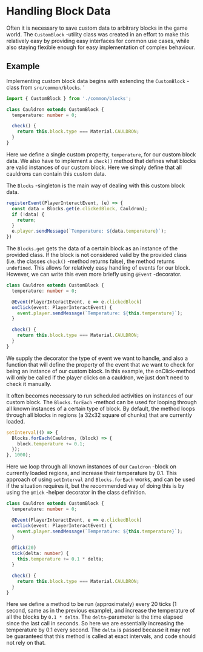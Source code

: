 # Handling Block Data

Often it is necessary to save custom data to arbitrary blocks in the game world.
The `CustomBlock` -utility class was created in an effort to make this relatively easy by
providing easy interfaces for common use cases, while also staying flexible enough for
easy implementation of complex behaviour.

## Example

Implementing custom block data begins with extending the `CustomBlock` -class from `src/common/blocks`. '

```ts
import { CustomBlock } from './common/blocks';

class Cauldron extends CustomBlock {
  temperature: number = 0;

  check() {
    return this.block.type === Material.CAULDRON;
  }
}
```

Here we define a single custom property, `temperature`, for our custom block data. We also have to implement a `check()` method that defines what
blocks are valid instances of our custom block. Here we simply define that
all cauldrons can contain this custom data.

The `Blocks` -singleton is the main way of dealing with this custom block data.

```ts
registerEvent(PlayerInteractEvent, (e) => {
  const data = Blocks.get(e.clickedBlock, Cauldron);
  if (!data) {
    return;
  }
  e.player.sendMessage(`Temperature: ${data.temperature}`);
})
```

The `Blocks.get` gets the data of a certain block as an instance of the provided class. If the block is not considered valid by the provided class (i.e. the classes `check()` -method returns false), the method returns `undefined`. This allows for relatively easy handling of events for our block. However, we can write this even more briefly using `@Event` -decorator.

```ts
class Cauldron extends CustomBlock {
  temperature: number = 0;

  @Event(PlayerInteractEvent, e => e.clickedBlock)
  onClick(event: PlayerInteractEvent) {
    event.player.sendMessage(`Temperature: ${this.temperature}`);
  }  

  check() {
    return this.block.type === Material.CAULDRON;
  }
}
```

We supply the decorator the type of event we want to handle, and also a function that will define the property of the event that we want to check for being an instance of our custom block. In this example, the onClick-method will only be called if the player clicks on a cauldron, we just don't need to check it manually.

It often becomes necessary to run scheduled activities on instances of our custom block. The `Blocks.forEach` -method can be used for looping through all known instances of a certain type of block. By default, the method loops through all blocks in regions (a 32x32 square of chunks) that are currently loaded.

```ts
setInterval(() => {
  Blocks.forEach(Cauldron, (block) => {
    block.temperature += 0.1;
  });
}, 1000);
```

Here we loop through all known instances of our `Cauldron` -block on currently loaded regions, and increase their temperature by 0.1. This approach of using `setInterval` and `Blocks.forEach` works, and can be used if the situation requires it, but the recommended way of doing this is by using the `@Tick` -helper decorator in the class definition.

```ts
class Cauldron extends CustomBlock {
  temperature: number = 0;

  @Event(PlayerInteractEvent, e => e.clickedBlock)
  onClick(event: PlayerInteractEvent) {
    event.player.sendMessage(`Temperature: ${this.temperature}`);
  }  

  @Tick(20)
  tick(delta: number) {
    this.temperature += 0.1 * delta;
  }

  check() {
    return this.block.type === Material.CAULDRON;
  }
}
```

Here we define a method to be run (approximately) every 20 ticks (1 second, same as in the previous example), and increase the temperature of all the blocks by `0.1 * delta`. The `delta`-parameter is the time elapsed since the last call in seconds. So here we are essentially increasing the temperature by 0.1 every second. The `delta` is passed because it may not be guaranteed that this method is called at exact intervals, and code should not rely on that.